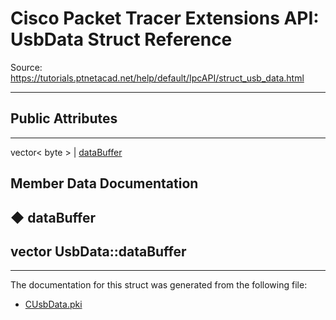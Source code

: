 # Cisco Packet Tracer Extensions API: UsbData Struct Reference

Source: https://tutorials.ptnetacad.net/help/default/IpcAPI/struct_usb_data.html

---

##  Public Attributes  
  
---  
vector< byte > | [dataBuffer](struct_usb_data.html#a6ee27e82db804c903f485eb6fa945186)  
  
## Member Data Documentation

## ◆ dataBuffer

vector<byte> UsbData::dataBuffer  
---  
  
* * *

The documentation for this struct was generated from the following file:

  * [CUsbData.pki](_c_usb_data_8pki.html)


